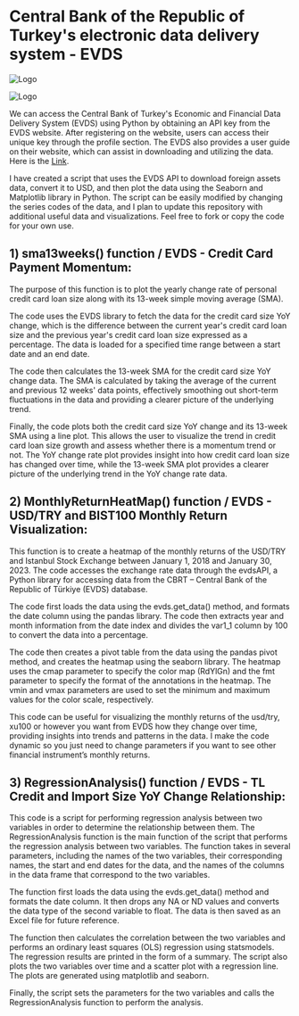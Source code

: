 # Central Bank of the Republic of Turkey's electronic data delivery system - EVDS

 ![Logo](https://evds2.tcmb.gov.tr/themes/template01/images/Logo.png)
 
 ![Logo](https://evds2.tcmb.gov.tr/themes/icons_new/logo.png)



We can access the Central Bank of Turkey's Economic and Financial Data Delivery System (EVDS) using Python by obtaining an API key from the EVDS website. After registering on the website, users can access their unique key through the profile section. The EVDS also provides a user guide on their website, which can assist in downloading and utilizing the data. Here is the [Link](https://evds2.tcmb.gov.tr/help/videos/User_Guide_to_Access_EVDS_Data_by_Using_Python.pdf).

I have created a script that uses the EVDS API to download foreign assets data, convert it to USD, and then plot the data using the Seaborn and Matplotlib library in Python. The script can be easily modified by changing the series codes of the data, and I plan to update this repository with additional useful data and visualizations. Feel free to fork or copy the code for your own use.

## 1) sma13weeks() function / EVDS - Credit Card Payment Momentum: 

The purpose of this function is to plot the yearly change rate of personal credit card loan size along with its 13-week simple moving average (SMA).

The code uses the EVDS library to fetch the data for the credit card size YoY change, which is the difference between the current year's credit card loan size and the previous year's credit card loan size expressed as a percentage. The data is loaded for a specified time range between a start date and an end date.

The code then calculates the 13-week SMA for the credit card size YoY change data. The SMA is calculated by taking the average of the current and previous 12 weeks' data points, effectively smoothing out short-term fluctuations in the data and providing a clearer picture of the underlying trend.

Finally, the code plots both the credit card size YoY change and its 13-week SMA using a line plot. This allows the user to visualize the trend in credit card loan size growth and assess whether there is a momentum trend or not. The YoY change rate plot provides insight into how credit card loan size has changed over time, while the 13-week SMA plot provides a clearer picture of the underlying trend in the YoY change rate data.

## 2) MonthlyReturnHeatMap() function / EVDS - USD/TRY and BIST100 Monthly Return Visualization:

This function is to create a heatmap of the monthly returns of the USD/TRY and Istanbul Stock Exchange between January 1, 2018 and January 30, 2023. The code accesses the exchange rate data through the evdsAPI, a Python library for accessing data from the CBRT – Central Bank of the Republic of  Türkiye (EVDS) database.

The code first loads the data using the evds.get_data() method, and formats the date column using the pandas library. The code then extracts year and month information from the date index and divides the var1_1 column by 100 to convert the data into a percentage.

The code then creates a pivot table from the data using the pandas pivot method, and creates the heatmap using the seaborn library. The heatmap uses the cmap parameter to specify the color map (RdYlGn) and the fmt parameter to specify the format of the annotations in the heatmap. The vmin and vmax parameters are used to set the minimum and maximum values for the color scale, respectively.

This code can be useful for visualizing the monthly returns of the usd/try, xu100 or however you want from EVDS  how they change over time, providing insights into trends and patterns in the data. I make the code dynamic so you just need to change parameters if you want to see other financial instrument’s monthly returns. 


## 3) RegressionAnalysis() function / EVDS - TL Credit and Import Size YoY Change Relationship:

This code is a script for performing regression analysis between two variables in order to determine the relationship between them. The RegressionAnalysis function is the main function of the script that performs the regression analysis between two variables. The function takes in several parameters, including the names of the two variables, their corresponding names, the start and end dates for the data, and the names of the columns in the data frame that correspond to the two variables.

The function first loads the data using the evds.get_data() method and formats the date column. It then drops any NA or ND values and converts the data type of the second variable to float. The data is then saved as an Excel file for future reference.

The function then calculates the correlation between the two variables and performs an ordinary least squares (OLS) regression using statsmodels. The regression results are printed in the form of a summary. The script also plots the two variables over time and a scatter plot with a regression line. The plots are generated using matplotlib and seaborn.

Finally, the script sets the parameters for the two variables and calls the RegressionAnalysis function to perform the analysis.



